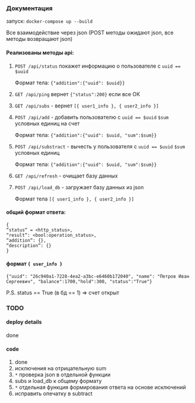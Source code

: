 ### Документация

запуск: `docker-compose up --build`

Все взаимодействие через json (POST методы ожидают json, все методы возвращают json)

#### Реализованы методы api:

1. `POST /api/status` покажет информацию о пользователе с `uuid == $uuid`
    
    Формат тела:
    `{"addition":{"uuid": $uuid}}`

2. `GET /api/ping` вернет `{"status":200}` если все ОК

3. `GET /api/subs` - вернет `[{ user1_info }, { user2_info }]`

4. `POST /api/add` - добавить пользователю с `uuid == $uuid` `$sum` условных единиц на счет

    Формат тела:
    `{"addition":{"uuid": $uuid, "sum":$sum}}`

5. `POST /api/substract` - вычесть у пользователя с `uuid == $uuid` `$sum` условных единиц

    Формат тела:
    `{"addition":{"uuid": $uuid, "sum":$sum}}`

6. `GET /api/refresh` - очищает базу данных

7. `POST /api/load_db` - загружает базу данных из json

    Формат тела `[{ user1_info }, { user2_info }]`

#### общий формат ответа:

```
{
“status“ = <http_status>,
“result“: <bool:operation_status>,
“addition“: {},
“description“: {}
}
```

#### формат `{ user_info }`
```
{"uuid": "26c940a1-7228-4ea2-a3bc-e6460b172040", "name": "Петров Иван Сергеевич", "balance":1700,"hold":300, "status":"True"}
```
P.S. status == True (в бд == 1) => счет открыт

### TODO
#### deploy details
done
#### code
1. done
2. исключения на отрицательную sum
3. `*` проверка json в отдельной функции
4. subs и load_db к общему формату
5. `*` отдельная функция формирования ответа на основе исключений
6. исправить опечатку в subtract
